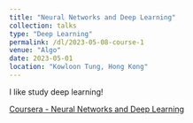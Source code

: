```yaml
---
title: "Neural Networks and Deep Learning"
collection: talks
type: "Deep Learning"
permalink: /dl/2023-05-08-course-1
venue: "Algo"
date: 2023-05-01
location: "Kowloon Tung, Hong Kong"
---
```

I like study deep learning!

[Coursera - Neural Networks and Deep Learning](https://www.coursera.org/learn/neural-networks-deep-learning)


